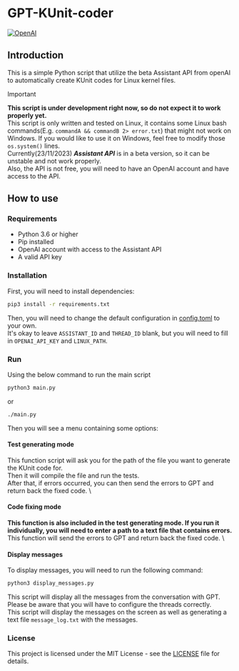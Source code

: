 # GPT-KUnit-coder
[![OpenAI](https://img.shields.io/badge/OpenAI-API-00A000?style=for-the-badge&logo=openai)](https://beta.openai.com/docs/api-reference/introduction)
## Introduction
This is a simple Python script that utilize the beta Assistant API from openAI to automatically
create KUnit codes for Linux kernel files.
> [!IMPORTANT]
> **This script is under development right now, so do not expect it to work properly yet.** \
> This script is only written and tested on Linux, it contains some Linux 
bash commands(E.g. ```commandA && commandB 2> error.txt```) that might not work on Windows. If you would like to use it
on Windows, feel free to modify those ```os.system()``` lines. \
> Currently(23/11/2023) ***Assistant API*** is in a beta version, so it can be unstable and not work properly. \
> Also, the API is not free, you will need to have an OpenAI account and have access to the API.

## How to use
### Requirements
- Python 3.6 or higher
- Pip installed
- OpenAI account with access to the Assistant API
- A valid API key
### Installation
First, you will need to install dependencies:
```bash
pip3 install -r requirements.txt
```
Then, you will need to change the default configuration in [config.toml](config.toml) to your own. \
It's okay to leave `ASSISTANT_ID` and `THREAD_ID` blank, but you will need to fill in `OPENAI_API_KEY` and `LINUX_PATH`.

### Run
Using the below command to run the main script
```bash
python3 main.py
```
or
```bash
./main.py
```
Then you will see a menu containing some options:
#### Test generating mode
This function script will ask you for the path of the file you want to generate the KUnit code for. \
Then it will compile the file and run the tests. \
After that, if errors occurred, you can then send the errors to GPT and return back the fixed code. \
#### Code fixing mode
**This function is also included in the test generating mode. If you run it individually,
you will need to enter a path to a text file that contains errors.** \
This function will send the errors to GPT and return back the fixed code. \
#### Display messages
To display messages, you will need to run the following command:
```bash
python3 display_messages.py
```
This script will display all the messages from the conversation with GPT. \
Please be aware that you will have to configure the threads correctly. \
This script will display the messages on the screen as well as generating a text file `message_log.txt` with the messages.

### License
This project is licensed under the MIT License - see the [LICENSE](LICENSE) file for details.